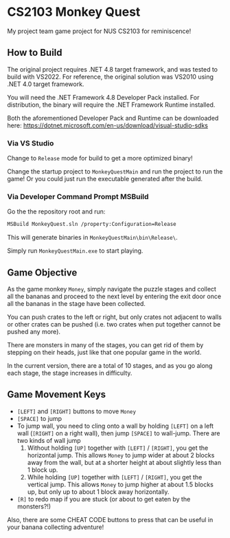 # CS2103 Monkey Quest

My project team game project for NUS CS2103 for reminiscence!

## How to Build

The original project requires .NET 4.8 target framework, and was tested to build
with VS2022. For reference, the original solution was VS2010 using .NET 4.0
target framework.

You will need the .NET Framework 4.8 Developer Pack installed. For distribution,
the binary will require the .NET Framework Runtime installed.

Both the aforementioned Developer Pack and Runtime can be downloaded here:
<https://dotnet.microsoft.com/en-us/download/visual-studio-sdks>

### Via VS Studio

Change to `Release` mode for build to get a more optimized binary!

Change the startup project to `MonkeyQuestMain` and run the project to run the
game! Or you could just run the executable generated after the build.

### Via Developer Command Prompt MSBuild

Go the the repository root and run:

```bash
MSBuild MonkeyQuest.sln /property:Configuration=Release
```

This will generate binaries in `MonkeyQuestMain\bin\Release\`.

Simply run `MonkeyQuestMain.exe` to start playing.

## Game Objective

As the game monkey `Money`, simply navigate the puzzle stages and collect all
the bananas and proceed to the next level by entering the exit door once all the
bananas in the stage have been collected.

You can push crates to the left or right, but only crates not adjacent to walls
or other crates can be pushed (i.e. two crates when put together cannot be
pushed any more).

There are monsters in many of the stages, you can get rid of them by stepping
on their heads, just like that one popular game in the world.

In the current version, there are a total of 10 stages, and as you go along each
stage, the stage increases in difficulty.

## Game Movement Keys

- `[LEFT]` and `[RIGHT]` buttons to move `Money`
- `[SPACE]` to jump
- To jump wall, you need to cling onto a wall by holding `[LEFT]` on a left wall
  (`[RIGHT]` on a right wall), then jump `[SPACE]` to wall-jump. There are two
  kinds of wall jump
  1. Without holding `[UP]` together with `[LEFT]` / `[RIGHT]`, you get the
     horizontal jump. This allows `Money` to jump wider at about 2 blocks away
     from the wall, but at a shorter height at about slightly less than 1 block
     up.
  2. While holding `[UP]` together with `[LEFT]` / `[RIGHT]`, you get the
     vertical jump. This allows `Money` to jump higher at about 1.5 blocks up,
     but only up to about 1 block away horizontally.
- `[R]` to redo map if you are stuck (or about to get eaten by the monsters?!)

Also, there are some CHEAT CODE buttons to press that can be useful in your
banana collecting adventure!
